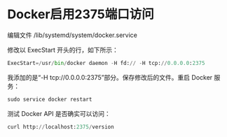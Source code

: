 # Docker启用2375端口访问

编辑文件 /lib/systemd/system/docker.service

修改以 ExecStart 开头的行，如下所示：

```py
ExecStart=/usr/bin/docker daemon -H fd:// -H tcp://0.0.0.0:2375
```

我添加的是“-H tcp://0.0.0.0:2375”部分。保存修改后的文件。重启 Docker 服务：

```py
sudo service docker restart
```

测试 Docker API 是否确实可以访问：

```py
curl http://localhost:2375/version
```